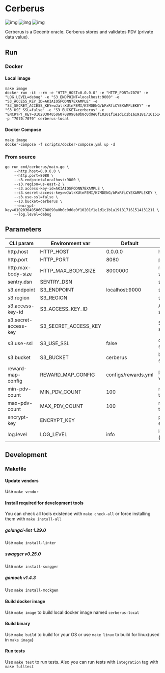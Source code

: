 # Cerberus
![img](https://img.shields.io/docker/cloud/build/decentr/cerberus.svg) ![img](https://img.shields.io/github/go-mod/go-version/Decentr-net/cerberus) ![img](https://img.shields.io/github/v/tag/Decentr-net/cerberus?label=version)

Cerberus is a Decentr oracle. Cerberus stores and validates PDV (private data value).

## Run
### Docker
#### Local image
```
make image
docker run -it --rm -e "HTTP_HOST=0.0.0.0" -e "HTTP_PORT=7070" -e "LOG_LEVEL=debug" -e "S3_ENDPOINT=localhost:9000" -e "S3_ACCESS_KEY_ID=AKIAIOSFODNN7EXAMPLE" -e "S3_SECRET_ACCESS_KEY=wJalrXUtnFEMI/K7MDENG/bPxRfiCYEXAMPLEKEY" -e "S3_USE_SSL=false" -e "S3_BUCKET=cerberus" -e "ENCRYPT_KEY=0102030405060708090a0b0c0d0e0f10201f1e1d1c1b1a191817161514131211" -p "7070:7070" cerberus-local
```
#### Docker Compose
```
make image
docker-compose -f scripts/docker-compose.yml up -d
```
### From source
```
go run cmd/cerberus/main.go \
    --http.host=0.0.0.0 \
    --http.port=8080 \
    --s3.endpoint=localhost:9000 \
    --s3.region=us-east-2 \
    --s3.access-key-id=AKIAIOSFODNN7EXAMPLE \
    --s3.secret-access-key=wJalrXUtnFEMI/K7MDENG/bPxRfiCYEXAMPLEKEY \
    --s3.use-ssl=false \
    --s3.bucket=cerberus \
    --encrypt-key=0102030405060708090a0b0c0d0e0f10201f1e1d1c1b1a191817161514131211 \
    --log.level=debug
```

## Parameters
| CLI param         | Environment var          | Default | Description
|---------------|------------------|---------------|---------------------------------
| http.host         | HTTP_HOST         | 0.0.0.0  | host to bind server
| http.port    | HTTP_PORT    | 8080  | port to listen
| http.max-body-size    | HTTP_MAX_BODY_SIZE    | 8000000  | max requests' body size in bytes
| sentry.dsn    | SENTRY_DSN    |  | sentry dsn
| s3.endpoint    | S3_ENDPOINT    | localhost:9000  | s3 storage endpoint
| s3.region    | S3_REGION    |  | s3 storage region
| s3.access-key-id    | S3_ACCESS_KEY_ID    |  | Access KeyID for S3 storage
| s3.secret-access-key    | S3_SECRET_ACCESS_KEY    |   | Secret Key for S3 storage
| s3.use-ssl    | S3_USE_SSL    | false  | do use ssl for S3 storage connection?
| s3.bucket    | S3_BUCKET    | cerberus  | bucket name for S3 storage
| reward-map-config | REWARD_MAP_CONFIG | configs/rewards.yml | path to yaml [config](configs/rewards.yml) with pdv rewards
| min-pdv-count | MIN_PDV_COUNT | 100 | minimal count of pdv to save
| max-pdv-count | MAX_PDV_COUNT | 100 | maximal count of pdv to save
| encrypt-key    | ENCRYPT_KEY    |   | private key for data encryption in hex
| log.level   | LOG_LEVEL   | info  | level of logger (debug,info,warn,error)


## Development
### Makefile
#### Update vendors
Use `make vendor`
#### Install required for development tools
You can check all tools existence with `make check-all` or force installing them with `make install-all` 
##### golangci-lint 1.29.0
Use `make install-linter`
##### swagger v0.25.0
Use `make install-swagger`
##### gomock v1.4.3
Use `make install-mockgen`
#### Build docker image
Use `make image` to build local docker image named `cerberus-local`
#### Build binary
Use `make build` to build for your OS or use `make linux` to build for linux(used in `make image`) 
#### Run tests
Use `make test` to run tests. Also you can run tests with `integration` tag with `make fulltest`
